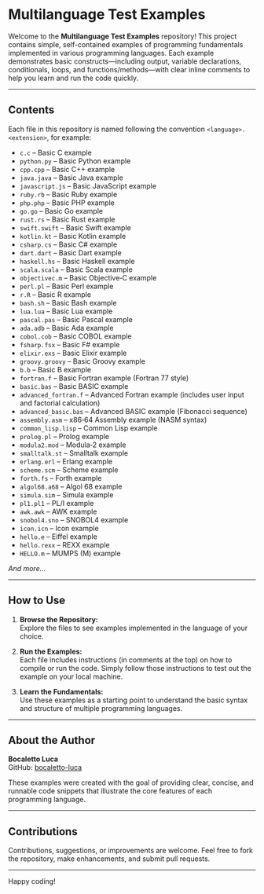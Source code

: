 # Multilanguage Test Examples

Welcome to the **Multilanguage Test Examples** repository! This project contains simple, self-contained examples of programming fundamentals implemented in various programming languages. Each example demonstrates basic constructs—including output, variable declarations, conditionals, loops, and functions/methods—with clear inline comments to help you learn and run the code quickly.

---

## Contents

Each file in this repository is named following the convention `<language>.<extension>`, for example:

- `c.c` – Basic C example
- `python.py` – Basic Python example
- `cpp.cpp` – Basic C++ example
- `java.java` – Basic Java example
- `javascript.js` – Basic JavaScript example
- `ruby.rb` – Basic Ruby example
- `php.php` – Basic PHP example
- `go.go` – Basic Go example
- `rust.rs` – Basic Rust example
- `swift.swift` – Basic Swift example
- `kotlin.kt` – Basic Kotlin example
- `csharp.cs` – Basic C# example
- `dart.dart` – Basic Dart example
- `haskell.hs` – Basic Haskell example
- `scala.scala` – Basic Scala example
- `objectivec.m` – Basic Objective‑C example
- `perl.pl` – Basic Perl example
- `r.R` – Basic R example
- `bash.sh` – Basic Bash example
- `lua.lua` – Basic Lua example
- `pascal.pas` – Basic Pascal example
- `ada.adb` – Basic Ada example
- `cobol.cob` – Basic COBOL example
- `fsharp.fsx` – Basic F# example
- `elixir.exs` – Basic Elixir example
- `groovy.groovy` – Basic Groovy example
- `b.b` – Basic B example
- `fortran.f` – Basic Fortran example (Fortran 77 style)
- `basic.bas` – Basic BASIC example
- `advanced_fortran.f` – Advanced Fortran example (includes user input and factorial calculation)
- `advanced_basic.bas` – Advanced BASIC example (Fibonacci sequence)
- `assembly.asm` – x86‑64 Assembly example (NASM syntax)
- `common_lisp.lisp` – Common Lisp example
- `prolog.pl` – Prolog example
- `modula2.mod` – Modula‑2 example
- `smalltalk.st` – Smalltalk example
- `erlang.erl` – Erlang example
- `scheme.scm` – Scheme example
- `forth.fs` – Forth example
- `algol68.a68` – Algol 68 example
- `simula.sim` – Simula example
- `pl1.pl1` – PL/I example
- `awk.awk` – AWK example
- `snobol4.sno` – SNOBOL4 example
- `icon.icn` – Icon example
- `hello.e` – Eiffel example
- `hello.rexx` – REXX example
- `HELLO.m` – MUMPS (M) example

*And more…*

---

## How to Use

1. **Browse the Repository:**  
   Explore the files to see examples implemented in the language of your choice.

2. **Run the Examples:**  
   Each file includes instructions (in comments at the top) on how to compile or run the code. Simply follow those instructions to test out the example on your local machine.

3. **Learn the Fundamentals:**  
   Use these examples as a starting point to understand the basic syntax and structure of multiple programming languages.

---

## About the Author

**Bocaletto Luca**  
GitHub: [bocaletto-luca](https://github.com/bocaletto-luca)

These examples were created with the goal of providing clear, concise, and runnable code snippets that illustrate the core features of each programming language.

---

## Contributions

Contributions, suggestions, or improvements are welcome. Feel free to fork the repository, make enhancements, and submit pull requests.

---

Happy coding!
